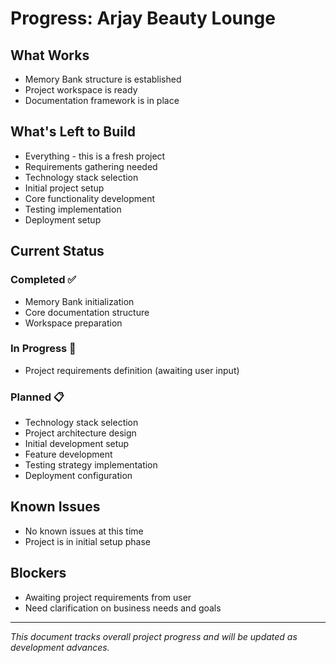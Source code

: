 # Progress: Arjay Beauty Lounge

## What Works
- Memory Bank structure is established
- Project workspace is ready
- Documentation framework is in place

## What's Left to Build
- Everything - this is a fresh project
- Requirements gathering needed
- Technology stack selection
- Initial project setup
- Core functionality development
- Testing implementation
- Deployment setup

## Current Status
### Completed ✅
- Memory Bank initialization
- Core documentation structure
- Workspace preparation

### In Progress 🔄
- Project requirements definition (awaiting user input)

### Planned 📋
- Technology stack selection
- Project architecture design
- Initial development setup
- Feature development
- Testing strategy implementation
- Deployment configuration

## Known Issues
- No known issues at this time
- Project is in initial setup phase

## Blockers
- Awaiting project requirements from user
- Need clarification on business needs and goals

---
*This document tracks overall project progress and will be updated as development advances.*
